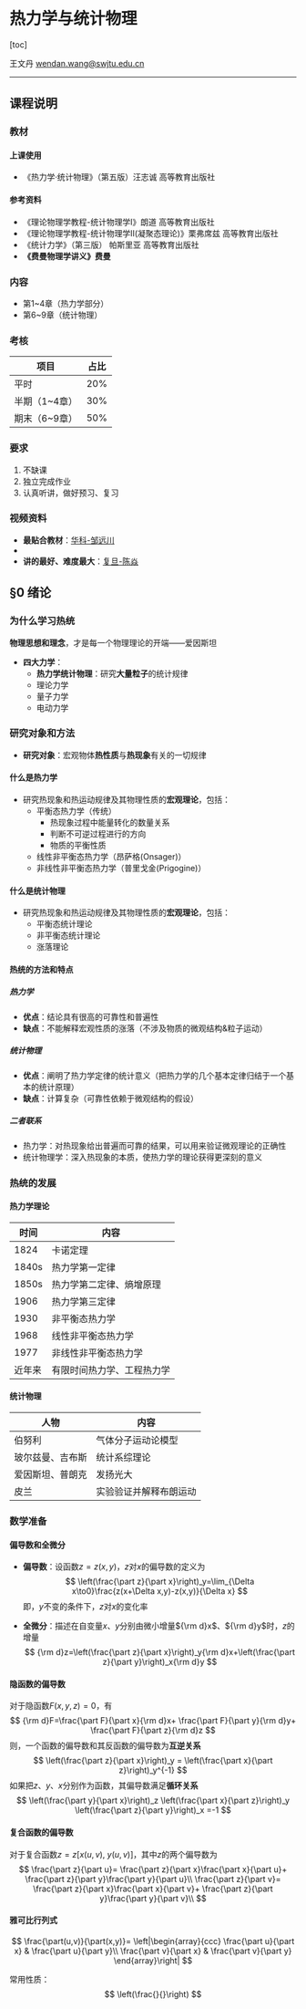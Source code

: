 # 热力学与统计物理

[toc]

王文丹 wendan.wang@swjtu.edu.cn

---

## 课程说明

### 教材

#### 上课使用

* 《热力学·统计物理》（第五版）汪志诚 高等教育出版社

#### 参考资料

* 《理论物理学教程-统计物理学Ⅰ》朗道 高等教育出版社
* 《理论物理学教程-统计物理学Ⅱ(凝聚态理论)》栗弗席兹 高等教育出版社
* 《统计力学》（第三版） 帕斯里亚 高等教育出版社
* **《费曼物理学讲义》费曼**

### 内容

* 第1~4章（热力学部分）
* 第6~9章（统计物理）

### 考核

| 项目 | 占比 |
| ---- | ---- |
| 平时 | 20%  |
|半期（1~4章）|30%|
|期末（6~9章）|50%|

### 要求

1. 不缺课
2. 独立完成作业
3. 认真听讲，做好预习、复习


### 视频资料

* **最贴合教材**：[华科-邹远川](https://www.bilibili.com/video/av18162204?from=search&seid=16657029810201188240)
* []()
* **讲的最好、难度最大**：[复旦-陈焱](https://v.youku.com/v_show/id_XNTk5OTcyMjM2.html?spm=a2h0j.11185381.listitem_page1.5~A&&f=19568939)

## §0 绪论

### 为什么学习热统

**物理思想和理念**，才是每一个物理理论的开端——爱因斯坦

* **四大力学**：
  * **热力学统计物理**：研究**大量粒子**的统计规律
  * 理论力学
  * 量子力学
  * 电动力学

### 研究对象和方法

* **研究对象**：宏观物体**热性质**与**热现象**有关的一切规律

#### 什么是热力学

* 研究热现象和热运动规律及其物理性质的**宏观理论**，包括：
  * 平衡态热力学（传统）
    * 热现象过程中能量转化的数量关系
    * 判断不可逆过程进行的方向
    * 物质的平衡性质
  * 线性非平衡态热力学（昂萨格(Onsager)）
  * 非线性非平衡态热力学（普里戈金(Prigogine)）

#### 什么是统计物理

* 研究热现象和热运动规律及其物理性质的**宏观理论**，包括：
  * 平衡态统计理论
  * 非平衡态统计理论
  * 涨落理论

#### 热统的方法和特点

##### 热力学

* **优点**：结论具有很高的可靠性和普遍性
* **缺点**：不能解释宏观性质的涨落（不涉及物质的微观结构&粒子运动）

##### 统计物理

* **优点**：阐明了热力学定律的统计意义（把热力学的几个基本定律归结于一个基本的统计原理）
* **缺点**：计算复杂（可靠性依赖于微观结构的假设）

##### 二者联系

* 热力学：对热现象给出普遍而可靠的结果，可以用来验证微观理论的正确性
* 统计物理学：深入热现象的本质，使热力学的理论获得更深刻的意义

### 热统的发展

#### 热力学理论

| 时间 | 内容 |
| ---- | ---- |
|1824|卡诺定理|
|1840s|热力学第一定律|
|1850s|热力学第二定律、熵增原理|
|1906|热力学第三定律|
|1930|非平衡态热力学|
|1968|线性非平衡态热力学|
|1977|非线性非平衡态热力学|
|近年来|有限时间热力学、工程热力学|

#### 统计物理

| 人物 | 内容 |
| ---- | ---- |
|伯努利|气体分子运动论模型|
|玻尔兹曼、吉布斯|统计系综理论|
|爱因斯坦、普朗克|发扬光大|
|皮兰|实验验证并解释布朗运动|

### 数学准备

#### 偏导数和全微分

* **偏导数**：设函数$z=z(x,y)$，$z$对$x$的偏导数的定义为
  $$
  \left(\frac{\part z}{\part x}\right)_y=\lim_{\Delta x\to0}\frac{z(x+\Delta x,y)-z(x,y)}{\Delta x}
  $$
  即，$y$不变的条件下，$z$对$x$的变化率

* **全微分**：描述在自变量$x$、$y$分别由微小增量${\rm d}x$、${\rm d}y$时，$z$的增量
  $$
  {\rm d}z=\left(\frac{\part z}{\part x}\right)_y{\rm d}x+\left(\frac{\part z}{\part y}\right)_x{\rm d}y
  $$

#### 隐函数的偏导数

对于隐函数$F(x,y,z)=0$，有
$$
{\rm d}F=\frac{\part F}{\part x}{\rm d}x+
\frac{\part F}{\part y}{\rm d}y+
\frac{\part F}{\part z}{\rm d}z
$$
则，一个函数的偏导数和其反函数的偏导数为**互逆关系**
$$
\left(\frac{\part z}{\part x}\right)_y = \left(\frac{\part x}{\part z}\right)_y^{-1}
$$
如果把$z$、$y$、$x$分别作为函数，其偏导数满足**循环关系**
$$
\left(\frac{\part y}{\part x}\right)_z
\left(\frac{\part x}{\part z}\right)_y
\left(\frac{\part z}{\part y}\right)_x
=-1
$$

#### 复合函数的偏导数

对于复合函数$z=z[x(u,v),\ y(u,v)]$，其中$z$的两个偏导数为
$$
\frac{\part z}{\part u}=
\frac{\part z}{\part x}\frac{\part x}{\part u}+
\frac{\part z}{\part y}\frac{\part y}{\part u}\\
\frac{\part z}{\part v}=
\frac{\part z}{\part x}\frac{\part x}{\part v}+
\frac{\part z}{\part y}\frac{\part y}{\part v}\\
$$

#### 雅可比行列式

$$
\frac{\part(u,v)}{\part(x,y)}=
\left|\begin{array}{ccc}
\frac{\part u}{\part x} & \frac{\part u}{\part y}\\
\frac{\part v}{\part x} & \frac{\part v}{\part y}
\end{array}\right|
$$

常用性质：
$$
\left(\frac{}{}\right)
$$
